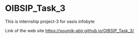 # OIBSIP_Task_3
This is internship project-3 for oasis infobyte

Link of the web site https://soumik-abir.github.io/OIBSIP_Task_3/
